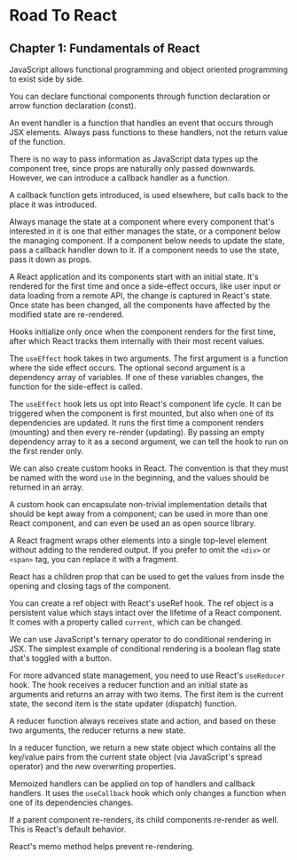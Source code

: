 # Road To React

## Chapter 1: Fundamentals of React

JavaScript allows functional programming and object oriented programming to exist side by side.

You can declare functional components through function declaration or arrow function declaration (const).

An event handler is a function that handles an event that occurs through JSX elements. Always pass functions to these handlers, not the return value of the function.

There is no way to pass information as JavaScript data types up the component tree, since props are naturally only passed downwards. However, we can introduce a callback handler as a function.

A callback function gets introduced, is used elsewhere, but calls back to the place it was introduced.

Always manage the state at a component where every component that's interested in it is one that either manages the state, or a component below the managing component. If a component below needs to update the state, pass a callback handler down to it. If a component needs to use the state, pass it down as props.

A React application and its components start with an initial state. It's rendered for the first time and once a side-effect occurs, like user input or data loading from a remote API, the change is captured in React's state. Once state has been changed, all the components have affected by the modified state are re-rendered.

Hooks initialize only once when the component renders for the first time, after which React tracks them internally with their most recent values.

The `useEffect` hook takes in two arguments. The first argument is a function where the side effect occurs. The optional second argument is a dependency array of variables. If one of these variables changes, the function for the side-effect is called.

The `useEffect` hook lets us opt into React's component life cycle. It can be triggered when the component is first mounted, but also when one of its dependencies are updated. It runs the first time a component renders (mounting) and then every re-render (updating). By passing an empty dependency array to it as a second argument, we can tell the hook to run on the first render only.

We can also create custom hooks in React. The convention is that they must be named with the word `use` in the beginning, and the values should be returned in an array.

A custom hook can encapsulate non-trivial implementation details that should be kept away from a component; can be used in more than one React component, and can even be used an as open source library.

A React fragment wraps other elements into a single top-level element without adding to the rendered output. If you prefer to omit the `<div>` or `<span>` tag, you can replace it with a fragment.

React has a children prop that can be used to get the values from insde the opening and closing tags of the component.

You can create a ref object with React's useRef hook. The ref object is a persistent value which stays intact over the lifetime of a React component. It comes with a property called `current`, which can be changed.

We can use JavaScript's ternary operator to do conditional rendering in JSX. The simplest example of conditional rendering is a boolean flag state that's toggled with a button.

For more advanced state management, you need to use React's `useReducer` hook. The hook receives a reducer function and an initial state as arguments and returns an array with two items. The first item is the current state, the second item is the state updater (dispatch) function.

A reducer function always receives state and action, and based on these two arguments, the reducer returns a new state.

In a reducer function, we return a new state object which contains all the key/value pairs from the current state object (via JavaScript's spread operator) and the new overwriting properties.

Memoized handlers can be applied on top of handlers and callback handlers. It uses the `useCallback` hook which only changes a function when one of its dependencies changes.

If a parent component re-renders, its child components re-render as well. This is React's default behavior. 

React's memo method helps prevent re-rendering. 